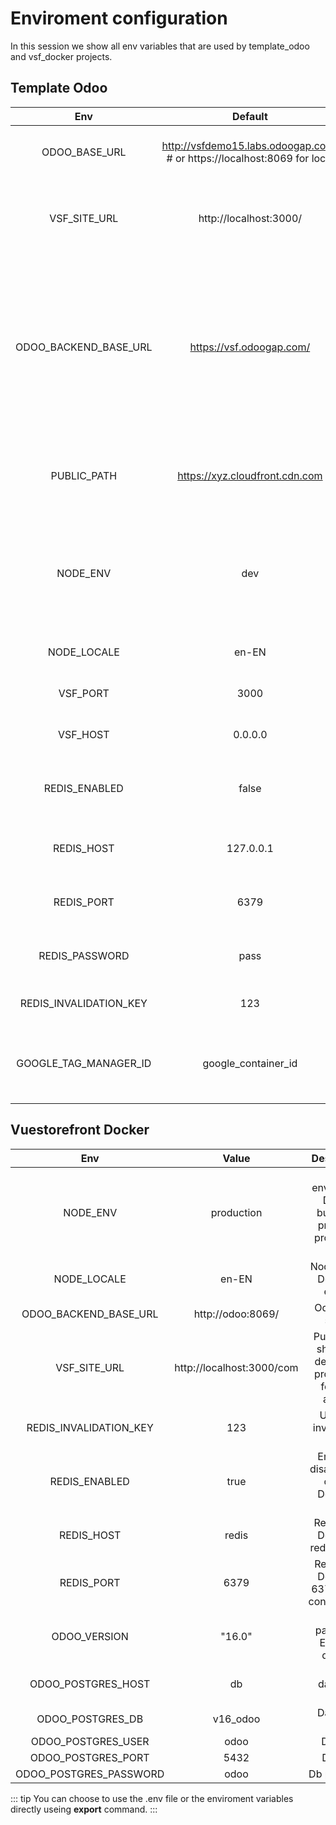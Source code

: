 # Enviroment configuration

In this session we show all env variables that are used by template_odoo and vsf_docker projects.

## Template Odoo
|       Env        |                                  Default                                   |                                                                     Description                                                                      |
| :--------------: | :----------------------------------------------------------------------: | :--------------------------------------------------------------------------------------------------------------------------------------------------: |
|     ODOO_BASE_URL     | http://vsfdemo15.labs.odoogap.com/ # or https://localhost:8069 for local |                                                        Base url should target the Odoo server                                                        |
|     VSF_SITE_URL     |                          http://localhost:3000/                          |                                                Front end base url should point to the frontend server                                                |
| ODOO_BACKEND_BASE_URL |                         https://vsf.odoogap.com/                         | Backend base url will point for a private address if required internal access don't need to pass it unless you need a private access to the endpints |
|   PUBLIC_PATH    |                      https://xyz.cloudfront.cdn.com                      |                                              Public path should be defined on production for CDN access                                              |
|     NODE_ENV     |                                   dev                                    |                                      Node enviroment. Should be set to production on production. Default is dev                                      |
|   NODE_LOCALE    |                                  en-EN                                   |                                                            Node locale. Default is en-EN                                                             |
|       VSF_PORT       |                                   3000                                   |                                                              Node port. Default is 3000                                                              |
|       VSF_HOST       |                                 0.0.0.0                                  |                                                            Node host. Default is 0.0.0.0                                                             |
|  REDIS_ENABLED   |                                  false                                   |                                                   Enable or disable redis cache. Default is false                                                    |
|    REDIS_HOST    |                                127.0.0.1                                 |                                                       Redis host. Default is localhost for dev                                                       |
|    REDIS_PORT    |                                   6379                                   |                                                   Redis port. Default is 6379 in dev configuration                                                   |
|  REDIS_PASSWORD  |                                   pass                                   |                                                          Redis password. Empty is default.                                                           |
| REDIS_INVALIDATION_KEY |                                   123                                    |                                                             Used for invalidating cache                                                              |
| GOOGLE_TAG_MANAGER_ID |                                   google_container_id               |                                                             This allows you to easily add tracking tags such as Google Analytics                    |


## Vuestorefront Docker

|       Env        |                                  Value                                   |                                                                     Description                                                                      |
| :--------------: | :----------------------------------------------------------------------: | :--------------------------------------------------------------------------------------------------------------------------------------------------: |
|     NODE_ENV     | production |                                                         Node enviroment.  Docker builds the project in production env                                                         |
|   NODE_LOCALE    |                                  en-EN                                   |                                                            Node locale. Default is en-EN                                                             |
| ODOO_BACKEND_BASE_URL |                         http://odoo:8069/                        | Odoo local server |
|   VSF_SITE_URL   |                      http://localhost:3000/com                      |                                              Public path should be defined on production for CDN access                                              |
|     REDIS_INVALIDATION_KEY     |                                  123                                    |                                      Used for invalidating cache                                      |
|  REDIS_ENABLED   |                                  true                                   |                                                   Enable or disable redis cache. Default is true                                                    |
|    REDIS_HOST    |                                redis                                 |                                                       Redis host. Default is redis for dev                                                       |
|    REDIS_PORT    |                                   6379                                   |                                                   Redis port. Default is 6379 in dev configuration                                                   |
|  ODOO_VERSION  |                                   "16.0"                                   |                                                          Redis password. Empty is default.                                                           |
|     ODOO_POSTGRES_HOST    |                                  db                                   |                                      The database host                                    |
|  ODOO_POSTGRES_DB   |                                  v16_odoo                                   |                                                   Database name                                                  |
|    ODOO_POSTGRES_USER    |                                odoo                                 |                                                       Db user                                                      |
|    ODOO_POSTGRES_PORT    |                                   5432                                   |                                                   DB port                                                   |
|  ODOO_POSTGRES_PASSWORD  |                                   odoo                                   |                                                          Db password                                                           |




::: tip
You can choose to use the .env file or the enviroment variables directly useing **export** command.
:::